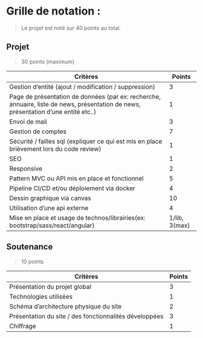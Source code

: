 # Grille de notation :

> Le projet est noté sur 40 points au total.

## Projet
> 30 points (maximum)

|Critères|Points|
|-|-|
|Gestion d’entité (ajout / modification / suppression)|3|
|Page de présentation de données (par ex: recherche, annuaire, liste de news, présentation de news, présentation d’une entité etc..)|1|
|Envoi de mail|3|
|Gestion de comptes|7|
|Sécurité / failles sql (expliquer ce qui est mis en place brièvement lors du code review)|1|
|SEO|1|
|Responsive|2|
|Pattern MVC ou API mis en place et fonctionnel|5|
|Pipeline CI/CD et/ou déploiement via docker|4|
|Dessin graphique via canvas|10|
|Utilisation d’une api externe|4|
|Mise en place et usage de technos/librairies(ex: bootstrap/sass/react/angular)|1/lib, 3(max)|

## Soutenance
> 10 points

|Critères|Points|
|-|-|
|Présentation du projet global|3|
|Technologies utilisées|1|
|Schéma d’architecture physique du site|2|
|Présentation du site / des fonctionnalités développées|3|
|Chiffrage|1|
